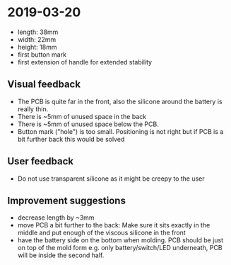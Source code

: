 # 2019-03-20
  * length: 38mm
  * width: 22mm
  * height: 18mm
  * first button mark
  * first extension of handle for extended stability

## Visual feedback
  * The PCB is quite far in the front, also the silicone around the battery is really thin.
  * There is ~5mm of unused space in the back
  * There is ~5mm of unused space below the PCB.
  * Button mark ("hole") is too small. Positioning is not right but if PCB is a bit further back this would be solved
 
## User feedback
  * Do not use transparent silicone as it might be creepy to the user

## Improvement suggestions
  * decrease length by ~3mm
  * move PCB a bit further to the back: Make sure it sits exactly in the middle and put enough of the viscous silicone in the front
  * have the battery side on the bottom when molding. PCB should be just on top of the mold form e.g. only battery/switch/LED underneath, PCB will be inside the second half.
